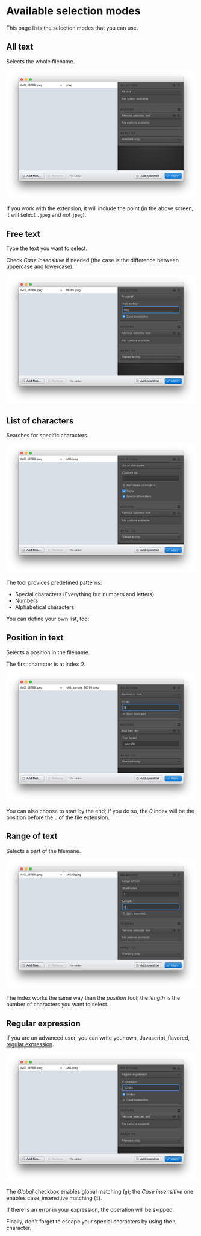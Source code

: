 # Available selection modes

This page lists the selection modes that you can use.

## All text

Selects the whole filename.

![All text](images/selection_all_text.jpg)

If you work with the extension, it will include the point (in the above screen, it will select `.jpeg` and not `jpeg`).

## Free text

Type the text you want to select.

Check *Case insensitive* if needed (the case is the difference between uppercase and lowercase).

![Free text](images/selection_free_text.jpg)

## List of characters

Searches for specific characters.

![List of characters](images/selection_chars_list.jpg)

The tool provides predefined patterns:

* Special characters (Everything but numbers and letters)
* Numbers
* Alphabetical characters

You can define your own list, too:

## Position in text

Selects a position in the filename.

The first character is at index *0*.

![Position in text](images/selection_position.jpg)

You can also choose to start by the end; if you do so, the *0* index will be the position before the `.` of the file extension.

## Range of text

Selects a part of the filemane.

![Range of text](images/selection_range.jpg)

The index works the same way than the *position* tool; the *length* is the number of characters you want to select.

## Regular expression

If you are an advanced user, you can write your own, Javascript_flavored, [regular expression](http://www.regular-expressions.info/javascript.html).

![Regular expression](images/selection_regex.jpg)

The *Global* checkbox enables global matching (`g`); the *Case insensitive* one enables case_insensitive matching (`i`).

If there is an error in your expression, the operation will be skipped.

Finally, don't forget to escape your special characters by using the `\` character.
